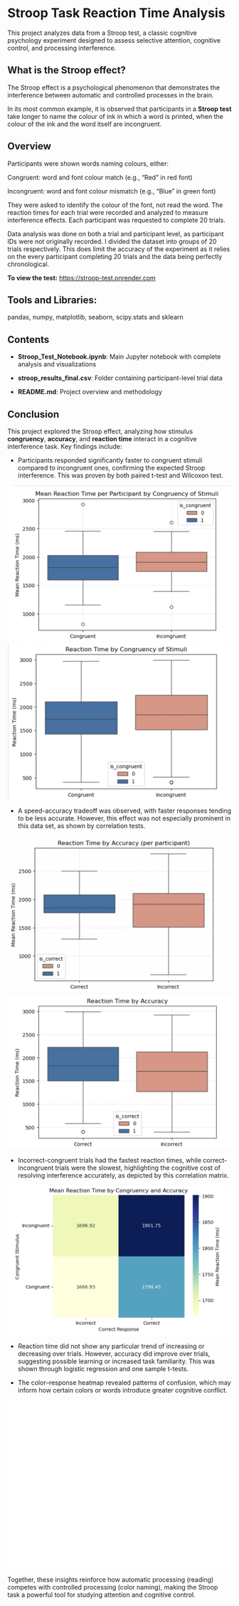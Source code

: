 # Stroop Task Reaction Time Analysis
This project analyzes data from a Stroop test, a classic cognitive psychology experiment designed to assess selective attention, cognitive control, and processing interference.

## What is the Stroop effect?
The Stroop effect is a psychological phenomenon that demonstrates the interference between automatic and controlled processes in the brain.

In its most common example, it is observed that participants in a **Stroop test** take longer to name the colour of ink in which a word is printed, when the colour of the ink and the word itself are incongruent.

## Overview
Participants were shown words naming colours, either:

Congruent: word and font colour match (e.g., “Red” in red font)

Incongruent: word and font colour mismatch (e.g., “Blue” in green font)

They were asked to identify the colour of the font, not read the word. The reaction times for each trial were recorded and analyzed to measure interference effects. Each participant was requested to complete 20 trials. 

Data analysis was done on both a trial and participant level, as participant IDs were not originally recorded. I divided the dataset into groups of 20 trials respectively. This does limit the accuracy of the experiment as it relies on the every participant completing 20 trials and the data being perfectly chronological.

**To view the test:** https://stroop-test.onrender.com

## Tools and Libraries:
pandas, numpy, matplotlib, seaborn, scipy.stats and sklearn

## Contents
* **Stroop_Test_Notebook.ipynb**: Main Jupyter notebook with complete analysis and visualizations

* **stroop_results_final.csv**: Folder containing participant-level trial data

* **README.md**: Project overview and methodology

## Conclusion

This project explored the Stroop effect, analyzing how stimulus **congruency**, **accuracy**, and **reaction time** interact in a cognitive interference task. Key findings include:

* Participants responded significantly faster to congruent stimuli compared to incongruent ones, confirming the expected Stroop interference. This was proven by both paired t-test and Wilcoxon test. 

![](images/congruency_boxplot_participant.png)
![](images/congruency_boxplot_trial.png)

* A speed-accuracy tradeoff was observed, with faster responses tending to be less accurate. However, this effect was not especially prominent in this data set, as shown by correlation tests. 

![](images/accuracy_boxplot_participant.png)
![](images/accuracy_boxplot_trial.png)

* Incorrect-congruent trials had the fastest reaction times, while correct-incongruent trials were the slowest, highlighting the cognitive cost of resolving interference accurately, as depicted by this correlation matrix. 

![](images/heatmap.png)

* Reaction time did not show any particular trend of increasing or decreasing over trials. However, accuracy did improve over trials, suggesting possible learning or increased task familiarity. This was shown through logistic regression and one sample t-tests. 

* The color–response heatmap revealed patterns of confusion, which may inform how certain colors or words introduce greater cognitive conflict.

![](images/colours_heatmap.png)

Together, these insights reinforce how automatic processing (reading) competes with controlled processing (color naming), making the Stroop task a powerful tool for studying attention and cognitive control.
